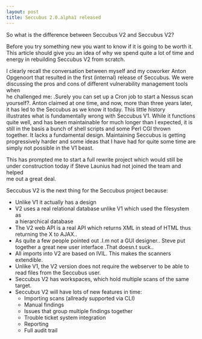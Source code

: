 ```yaml
---
layout: post
title: Seccubus 2.0.alpha1 released
---
```

So what is the difference between Seccubus V2 and Seccubus V2?

Before you try something new you want to know if it is going to be worth it.  
This article should give you an idea of why we spend quite a lot of time and  
energy in rebuilding Seccubus V2 from scratch.

I clearly recall the conversation between myself and my coworker Anton  
Opgenoort that resulted in the first (internal) release of Seccubus. We were  
discussing the pros and cons of different vulnerability management tools when  
he challenged me: .Surely you can set up a Cron job to start a Nessus scan  
yourself?. Anton claimed at one time, and now, more than three years later,  
it has led to the Seccubus as we know it today. This little history  
illustrates what is fundamentally wrong with Seccubus V1. While it functions  
quite well, and has been maintainable for much longer than I expected, it is  
still in the basis a bunch of shell scripts and some Perl CGI thrown  
together. It lacks a fundamental design. Maintaining Seccubus is getting  
progressively harder and some ideas that I have had for quite some time are  
simply not possible in the V1 beast.

This has prompted me to start a full rewrite project which would still be  
under construction today if Steve Launius had not joined the team and helped  
me out a great deal.

Seccubus V2 is the next thing for the Seccubus project because:

* Unlike V1 it actually has a design  
* V2 uses a real relational database unlike V1 which used the filesystem as  
a hierarchical database  
* The V2 web API is a real API which returns XML in stead of HTML thus  
returning the X to AJAX..  
* As quite a few people pointed out .I.m not a GUI designer.. Steve put  
together a great new user interface .That doesn.t suck..  
* All imports into V2 are based on IVIL. This makes the scanners  
extendible.  
* Unlike V1, the V2 version does not require the webserver to be able to  
read files from the Seccubus user.  
* Seccubus V2 has workspaces, which hold multiple scans of the same  
target.  
* Seccubus V2 will have lots of new features in time:  
    * Importing scans (allready supported via CLI)  
    * Manual findings  
    * Issues that group multiple findings together  
    * Trouble ticket system integration  
    * Reporting  
    * Full audit trail


